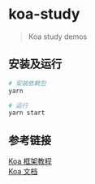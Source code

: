 # koa-study

> Koa study demos

## 安装及运行

``` bash
# 安装依赖包
yarn

# 运行
yarn start
```

## 参考链接

[Koa 框架教程](http://www.ruanyifeng.com/blog/2017/08/koa.html)<br>
[Koa 文档](https://demopark.github.io/koa-docs-Zh-CN/)
